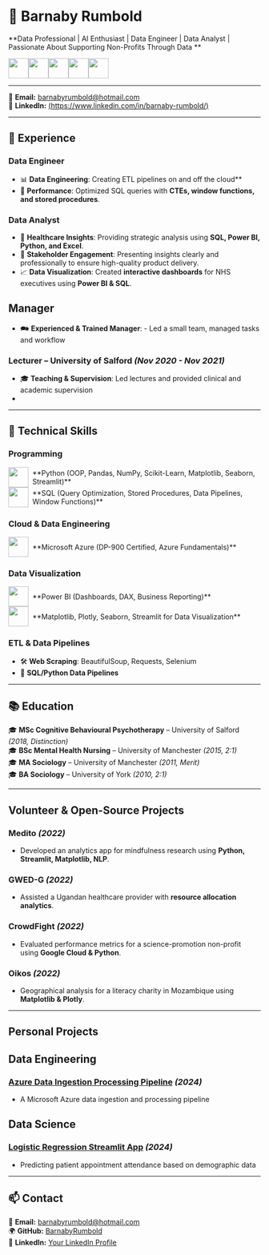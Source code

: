 # 🚀 Barnaby Rumbold  
**Data Professional | AI Enthusiast | Data Engineer | Data Analyst | Passionate About Supporting Non-Profits Through Data **  
<div style="display: flex;">
  <img src="https://cdn.jsdelivr.net/gh/devicons/devicon/icons/python/python-original.svg" width="40px"/>
  <img src="https://raw.githubusercontent.com/BarnabyRumbold/BarnabyRumbold/main/icons8-sql-database-96.png" width="40px"/>
  <img src="https://cdn.jsdelivr.net/gh/devicons/devicon/icons/azure/azure-original.svg" width="40px"/>
  <img src="https://github.com/BarnabyRumbold/BarnabyRumbold/blob/main/icons8-power-bi-144.png" width="40px"/>
  <img src="https://github.com/BarnabyRumbold/BarnabyRumbold/blob/main/icons8-streamlit-144.png" width="40px"/>
</div>

---

📧 **Email:** barnabyrumbold@hotmail.com  
🔗 **LinkedIn:** [(https://www.linkedin.com/in/barnaby-rumbold/)](#)  

---

## 💼 **Experience**
### **Data Engineer**
- 📊 **Data Engineering**: Creating ETL pipelines on and off the cloud**
- 🔄 **Performance**: Optimized SQL queries with **CTEs, window functions, and stored procedures**.  

### **Data Analyst**
- 🏥 **Healthcare Insights**: Providing strategic analysis using **SQL, Power BI, Python, and Excel**.  
- 📢 **Stakeholder Engagement**: Presenting insights clearly and professionally to ensure high-quality product delivery.  
- 📈 **Data Visualization**: Created **interactive dashboards** for NHS executives using **Power BI & SQL**.  

## **Manager**
- 🗪 **Experienced & Trained Manager**: - Led a small team, managed tasks and workflow

### **Lecturer** – University of Salford _(Nov 2020 - Nov 2021)_
- 🎓 **Teaching & Supervision**: Led lectures and provided clinical and academic supervision
- 
---

## 🔧 **Technical Skills**
### **Programming**
<div style="display: flex; align-items: center;">
  <img src="https://cdn.jsdelivr.net/gh/devicons/devicon/icons/python/python-original.svg" width="40px"/>
  <span style="margin-left: 8px;">**Python (OOP, Pandas, NumPy, Scikit-Learn, Matplotlib, Seaborn, Streamlit)**</span>
</div>  

<div style="display: flex; align-items: center;">
  <img src="https://raw.githubusercontent.com/BarnabyRumbold/BarnabyRumbold/main/icons8-sql-database-96.png" width="40px"/>
  <span style="margin-left: 8px;">**SQL (Query Optimization, Stored Procedures, Data Pipelines, Window Functions)**</span>
</div>  

### **Cloud & Data Engineering**
<div style="display: flex; align-items: center;">
  <img src="https://cdn.jsdelivr.net/gh/devicons/devicon/icons/azure/azure-original.svg" width="40px"/>
  <span style="margin-left: 8px;">**Microsoft Azure (DP-900 Certified, Azure Fundamentals)**</span>
</div>  

### **Data Visualization**
<div style="display: flex; align-items: center;">
  <img src="https://github.com/BarnabyRumbold/BarnabyRumbold/blob/main/icons8-power-bi-144.png" width="40px"/>
  <span style="margin-left: 8px;">**Power BI (Dashboards, DAX, Business Reporting)**</span>
</div>

<div style="display: flex; align-items: center;">
  <img src="https://github.com/BarnabyRumbold/BarnabyRumbold/blob/main/icons8-streamlit-144.png" width="40px"/>
  <span style="margin-left: 8px;">**Matplotlib, Plotly, Seaborn, Streamlit for Data Visualization**</span>
</div>

### **ETL & Data Pipelines**
- 🛠 **Web Scraping**: BeautifulSoup, Requests, Selenium  
- 🔄 **SQL/Python Data Pipelines**  

---

## 📚 **Education**
🎓 **MSc Cognitive Behavioural Psychotherapy** – University of Salford _(2018, Distinction)_  
🎓 **BSc Mental Health Nursing** – University of Manchester _(2015, 2:1)_  
🎓 **MA Sociology** – University of Manchester _(2011, Merit)_  
🎓 **BA Sociology** – University of York _(2010, 2:1)_  

---

## **Volunteer & Open-Source Projects**
### **Medito** _(2022)_
- Developed an analytics app for mindfulness research using **Python, Streamlit, Matplotlib, NLP**.  
### **GWED-G** _(2022)_
- Assisted a Ugandan healthcare provider with **resource allocation analytics**.  
### **CrowdFight** _(2022)_
- Evaluated performance metrics for a science-promotion non-profit using **Google Cloud & Python**.  
### **Oikos** _(2022)_
- Geographical analysis for a literacy charity in Mozambique using **Matplotlib & Plotly**.

---
## **Personal Projects**

## **Data Engineering**
### [Azure Data Ingestion Processing Pipeline](https://github.com/BarnabyRumbold/data-ingestion-processing-pipeline) _(2024)_
- A Microsoft Azure data ingestion and processing pipeline

## **Data Science**
### **[Logistic Regression Streamlit App](https://github.com/BarnabyRumbold/logistic_regression_streamlit_app)** _(2024)_
- Predicting patient appointment attendance based on demographic data

---

## 📫 **Contact**
📧 **Email:** barnabyrumbold@hotmail.com  
🌍 **GitHub:** [BarnabyRumbold](https://github.com/BarnabyRumbold)  
💼 **LinkedIn:** [Your LinkedIn Profile](#)  

